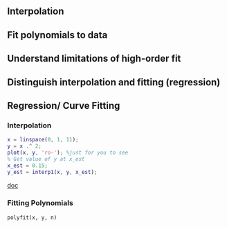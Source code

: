 ## Interpolation

## Fit polynomials to data

## Understand limitations of high-order fit

## Distinguish interpolation and fitting (regression)




## Regression/ Curve Fitting
### Interpolation
```MATLAB
x = linspace(0, 1, 11); 
y = x .^ 2;
plot(x, y, 'ro-'); %just for you to see
% Get value of y at x_est
x_est = 0.15;
y_est = interp1(x, y, x_est);
```
[doc](https://ww2.mathworks.cn/help/matlab/ref/interp1.html#btwp6lt-1-method)
### Fitting Polynomials
`polyfit(x, y, n)`
